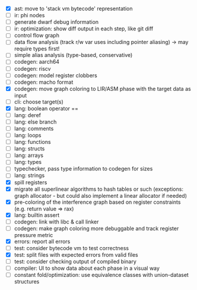 - [x] ast: move to 'stack vm bytecode' representation
- [ ] ir: phi nodes
- [ ] generate dwarf debug information
- [ ] ir: optimization: show diff output in each step, like git diff
- [ ] control flow graph
- [ ] data flow analysis (track r/w var uses including pointer aliasing) -> may require types first!
- [ ] simple alias analysis (type-based, conservative)
- [ ] codegen: aarch64
- [ ] codegen: riscv
- [ ] codegen: model register clobbers
- [ ] codegen: macho format
- [x] codegen: move graph coloring to LIR/ASM phase with the target data as input
- [ ] cli: choose target(s)
- [x] lang: boolean operator ==
- [ ] lang: deref
- [ ] lang: else branch
- [ ] lang: comments
- [ ] lang: loops
- [ ] lang: functions
- [ ] lang: structs
- [ ] lang: arrays
- [ ] lang: types
- [ ] typechecker, pass type information to codegen for sizes
- [ ] lang: strings
- [x] spill registers
- [x] migrate all superlinear algorithms to hash tables or such (exceptions: graph allocator - but could also implement a linear allocator if needed)
- [x] pre-coloring of the interference graph based on register constraints (e.g. return value => rax)
- [x] lang: builtin assert
- [ ] codegen: link with libc & call linker
- [ ] codegen: make graph coloring more debuggable and track register pressure metric
- [x] errors: report all errors
- [ ] test: consider bytecode vm to test correctness
- [x] test: split files with expected errors from valid files
- [ ] test: consider checking output of compiled binary
- [ ] compiler: UI to show data about each phase in a visual way
- [ ] constant fold/optimization: use equivalence classes with union-dataset structures

